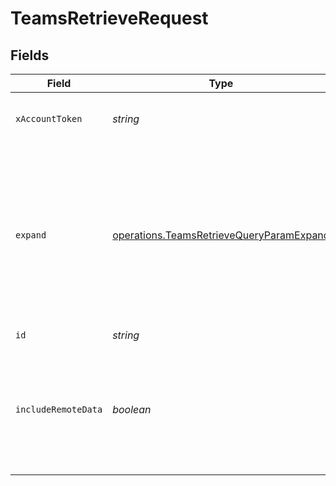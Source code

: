 # TeamsRetrieveRequest


## Fields

| Field                                                                                                                  | Type                                                                                                                   | Required                                                                                                               | Description                                                                                                            |
| ---------------------------------------------------------------------------------------------------------------------- | ---------------------------------------------------------------------------------------------------------------------- | ---------------------------------------------------------------------------------------------------------------------- | ---------------------------------------------------------------------------------------------------------------------- |
| `xAccountToken`                                                                                                        | *string*                                                                                                               | :heavy_check_mark:                                                                                                     | Token identifying the end user.                                                                                        |
| `expand`                                                                                                               | [operations.TeamsRetrieveQueryParamExpand](../../../sdk/models/operations/teamsretrievequeryparamexpand.md)            | :heavy_minus_sign:                                                                                                     | Which relations should be returned in expanded form. Multiple relation names should be comma separated without spaces. |
| `id`                                                                                                                   | *string*                                                                                                               | :heavy_check_mark:                                                                                                     | N/A                                                                                                                    |
| `includeRemoteData`                                                                                                    | *boolean*                                                                                                              | :heavy_minus_sign:                                                                                                     | Whether to include the original data Merge fetched from the third-party to produce these models.                       |